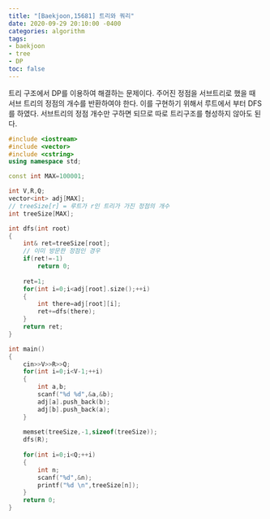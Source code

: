 ```yaml
---
title: "[Baekjoon,15681] 트리와 쿼리"
date: 2020-09-29 20:10:00 -0400
categories: algorithm 
tags:
- baekjoon 
- tree 
- DP
toc: false
---
```


트리 구조에서 DP를 이용하여 해결하는 문제이다. 주어진 정점을 서브트리로 했을 때 서브 트리의 정점의 개수를 반환하여야 한다. 
이를 구현하기 위해서 루트에서 부터 DFS를 하였다. 서브트리의 정점 개수만 구하면 되므로 따로 트리구조를 형성하지 않아도 된다. 
```cpp
#include <iostream>
#include <vector>
#include <cstring>
using namespace std;

const int MAX=100001;

int V,R,Q;
vector<int> adj[MAX];
// treeSize[r] = 루트가 r인 트리가 가진 정점의 개수
int treeSize[MAX];

int dfs(int root)
{
    int& ret=treeSize[root];
    // 이미 방문한 정점인 경우 
    if(ret!=-1)
        return 0;
    
    ret=1;
    for(int i=0;i<adj[root].size();++i)
    {
        int there=adj[root][i];
        ret+=dfs(there);
    }
    return ret;
}

int main()
{
    cin>>V>>R>>Q;
    for(int i=0;i<V-1;++i)
    {
        int a,b;
        scanf("%d %d",&a,&b);
        adj[a].push_back(b);
        adj[b].push_back(a);
    }
    
    memset(treeSize,-1,sizeof(treeSize));
    dfs(R);
    
    for(int i=0;i<Q;++i)
    {
        int n;
        scanf("%d",&n);
        printf("%d \n",treeSize[n]);
    }
    return 0;
}

```
